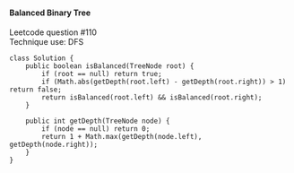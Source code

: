 #### Balanced Binary Tree
Leetcode question #110</br>
Technique use: DFS
```
class Solution {
    public boolean isBalanced(TreeNode root) {
        if (root == null) return true;
        if (Math.abs(getDepth(root.left) - getDepth(root.right)) > 1) return false;
        return isBalanced(root.left) && isBalanced(root.right);
    }
    
    public int getDepth(TreeNode node) {
        if (node == null) return 0;
        return 1 + Math.max(getDepth(node.left), getDepth(node.right));
    }
}
```